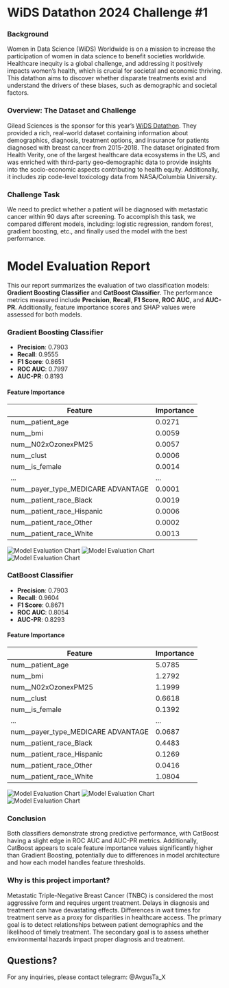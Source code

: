 # WiDS Datathon 2024 Challenge #1

### Background

Women in Data Science (WiDS) Worldwide is on a mission to increase the participation of women in data science to benefit societies worldwide. Healthcare inequity is a global challenge, and addressing it positively impacts women’s health, which is crucial for societal and economic thriving. This datathon aims to discover whether disparate treatments exist and understand the drivers of these biases, such as demographic and societal factors.

### Overview: The Dataset and Challenge

Gilead Sciences is the sponsor for this year’s [WiDS Datathon](https://www.widsworldwide.org/learn/datathon/). They provided a rich, real-world dataset containing information about demographics, diagnosis, treatment options, and insurance for patients diagnosed with breast cancer from 2015-2018. The dataset originated from Health Verity, one of the largest healthcare data ecosystems in the US, and was enriched with third-party geo-demographic data to provide insights into the socio-economic aspects contributing to health equity. Additionally, it includes zip code-level toxicology data from NASA/Columbia University.

### Challenge Task

We need to predict whether a patient will be diagnosed with metastatic cancer within 90 days after screening.
To accomplish this task, we compared different models, including: logistic regression, random forest, gradient boosting, etc., and finally used the model with the best performance.

# Model Evaluation Report

This our report summarizes the evaluation of two classification models: **Gradient Boosting Classifier** and **CatBoost Classifier**. The performance metrics measured include **Precision**, **Recall**, **F1 Score**, **ROC AUC**, and **AUC-PR**. Additionally, feature importance scores and SHAP values were assessed for both models.

### Gradient Boosting Classifier
- **Precision**: 0.7903
- **Recall**: 0.9555
- **F1 Score**: 0.8651
- **ROC AUC**: 0.7997
- **AUC-PR**: 0.8193

#### Feature Importance
| Feature | Importance |
|---------|------------|
| num__patient_age | 0.0271 |
| num__bmi | 0.0059 |
| num__N02xOzonexPM25 | 0.0057 |
| num__clust | 0.0006 |
| num__is_female | 0.0014 |
| ... | ... |
| num__payer_type_MEDICARE ADVANTAGE | 0.0001 |
| num__patient_race_Black | 0.0019 |
| num__patient_race_Hispanic | 0.0006 |
| num__patient_race_Other | 0.0002 |
| num__patient_race_White | 0.0013 |

![Model Evaluation Chart](Images/1.1.png)
![Model Evaluation Chart](Images/1.2.png)
![Model Evaluation Chart](Images/1.3.png)

### CatBoost Classifier
- **Precision**: 0.7903
- **Recall**: 0.9604
- **F1 Score**: 0.8671
- **ROC AUC**: 0.8054
- **AUC-PR**: 0.8293

#### Feature Importance
| Feature | Importance |
|---------|------------|
| num__patient_age | 5.0785 |
| num__bmi | 1.2792 |
| num__N02xOzonexPM25 | 1.1999 |
| num__clust | 0.6618 |
| num__is_female | 0.1392 |
| ... | ... |
| num__payer_type_MEDICARE ADVANTAGE | 0.0687 |
| num__patient_race_Black | 0.4483 |
| num__patient_race_Hispanic | 0.1269 |
| num__patient_race_Other | 0.0416 |
| num__patient_race_White | 1.0804 |

![Model Evaluation Chart](Images/2.1.png)
![Model Evaluation Chart](Images/2.2.png)
![Model Evaluation Chart](Images/2.3.png)

### Conclusion
Both classifiers demonstrate strong predictive performance, with CatBoost having a slight edge in ROC AUC and AUC-PR metrics. Additionally, CatBoost appears to scale feature importance values significantly higher than Gradient Boosting, potentially due to differences in model architecture and how each model handles feature thresholds.

### Why is this project important?

Metastatic Triple-Negative Breast Cancer (TNBC) is considered the most aggressive form and requires urgent treatment. Delays in diagnosis and treatment can have devastating effects. Differences in wait times for treatment serve as a proxy for disparities in healthcare access. The primary goal is to detect relationships between patient demographics and the likelihood of timely treatment. The secondary goal is to assess whether environmental hazards impact proper diagnosis and treatment.

## Questions?

For any inquiries, please contact telegram: @AvgusTa_X



